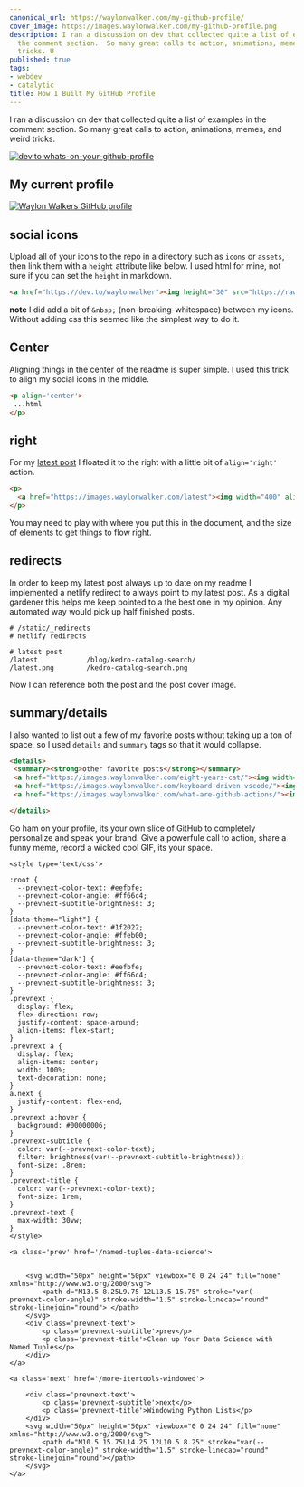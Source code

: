 ```yaml
---
canonical_url: https://waylonwalker.com/my-github-profile/
cover_image: https://images.waylonwalker.com/my-github-profile.png
description: I ran a discussion on dev that collected quite a list of examples in
  the comment section.  So many great calls to action, animations, memes, and weird
  tricks. U
published: true
tags:
- webdev
- catalytic
title: How I Built My GitHub Profile
---
```


I ran a discussion on dev that collected quite a list of examples in the comment section.  So many great calls to action, animations, memes, and weird tricks.

[![dev.to whats-on-your-github-profile](https://images.waylonwalker.com/whats-on-your-github-profile.png)](https://dev.to/waylonwalker/what-s-on-your-github-profile-40p3)


## My current profile

[![Waylon Walkers GitHub profile](https://images.waylonwalker.com/github-profile.png)](https://github.com/waylonwalker/)

## social icons

Upload all of your icons to the repo in a directory such as `icons` or `assets`, then link them with a `height` attribute like below.  I used html for mine, not sure if you can set the `height` in markdown.

``` markdown
<a href="https://dev.to/waylonwalker"><img height="30" src="https://raw.githubusercontent.com/WaylonWalker/WaylonWalker/main/icon/dev.png"></a>&nbsp;&nbsp;
```

**note** I did add a bit of `&nbsp;` (non-breaking-whitespace) between my icons.  Without adding css this seemed like the simplest way to do it.

## Center

Aligning things in the center of the readme is super simple.  I used this trick to align my social icons in the middle.

``` markdown
<p align='center'>
 ...html
</p>

```

## right

For my [latest post](https://waylonwalker.com/latest) I floated it to the right with a little bit of `align='right'` action.

``` markdown
<p>
  <a href="https://images.waylonwalker.com/latest"><img width="400" align='right' src="https://waylonwalker.com/latest.png?raw=true"></a>
</p>
```

You may need to play with where you put this in the document, and the size of elements to get things to flow right.

## redirects

In order to keep my latest post always up to date on my readme I implemented a netlify redirect to always point to my latest post.  As a digital gardener this helps me keep pointed to a the best one in my opinion.  Any automated way would pick up half finished posts.

```
# /static/_redirects
# netlify redirects

# latest post
/latest            /blog/kedro-catalog-search/
/latest.png        /kedro-catalog-search.png
```

Now I can reference both the post and the post cover image.

## summary/details

I also wanted to list out a few of my favorite posts without taking up a ton of space, so I used `details` and `summary` tags so that it would collapse.


``` markdown
<details>
 <summary><strong>other favorite posts</strong></summary>
 <a href="https://images.waylonwalker.com/eight-years-cat/"><img width="400" src="https://waylonwalker.com/eight-years-cat.png?raw=true"></a>
 <a href="https://images.waylonwalker.com/keyboard-driven-vscode/"><img width="400" src="https://waylonwalker.com/alt%20b.png?raw=true"></a>
 <a href="https://images.waylonwalker.com/what-are-github-actions/"><img width="400" src="https://waylonwalker.com/what-are-github-actions.png?raw=true"></a>

</details>
```

Go ham on your profile, its your own slice of GitHub to completely personalize and speak your brand.  Give a powerfule call to action, share a funny meme, record a wicked cool GIF, its your space.
<div class='prevnext'>

    <style type='text/css'>

    :root {
      --prevnext-color-text: #eefbfe;
      --prevnext-color-angle: #ff66c4;
      --prevnext-subtitle-brightness: 3;
    }
    [data-theme="light"] {
      --prevnext-color-text: #1f2022;
      --prevnext-color-angle: #ffeb00;
      --prevnext-subtitle-brightness: 3;
    }
    [data-theme="dark"] {
      --prevnext-color-text: #eefbfe;
      --prevnext-color-angle: #ff66c4;
      --prevnext-subtitle-brightness: 3;
    }
    .prevnext {
      display: flex;
      flex-direction: row;
      justify-content: space-around;
      align-items: flex-start;
    }
    .prevnext a {
      display: flex;
      align-items: center;
      width: 100%;
      text-decoration: none;
    }
    a.next {
      justify-content: flex-end;
    }
    .prevnext a:hover {
      background: #00000006;
    }
    .prevnext-subtitle {
      color: var(--prevnext-color-text);
      filter: brightness(var(--prevnext-subtitle-brightness));
      font-size: .8rem;
    }
    .prevnext-title {
      color: var(--prevnext-color-text);
      font-size: 1rem;
    }
    .prevnext-text {
      max-width: 30vw;
    }
    </style>
    
    <a class='prev' href='/named-tuples-data-science'>
    

        <svg width="50px" height="50px" viewbox="0 0 24 24" fill="none" xmlns="http://www.w3.org/2000/svg">
            <path d="M13.5 8.25L9.75 12L13.5 15.75" stroke="var(--prevnext-color-angle)" stroke-width="1.5" stroke-linecap="round" stroke-linejoin="round"> </path>
        </svg>
        <div class='prevnext-text'>
            <p class='prevnext-subtitle'>prev</p>
            <p class='prevnext-title'>Clean up Your Data Science with Named Tuples</p>
        </div>
    </a>
    
    <a class='next' href='/more-itertools-windowed'>
    
        <div class='prevnext-text'>
            <p class='prevnext-subtitle'>next</p>
            <p class='prevnext-title'>Windowing Python Lists</p>
        </div>
        <svg width="50px" height="50px" viewbox="0 0 24 24" fill="none" xmlns="http://www.w3.org/2000/svg">
            <path d="M10.5 15.75L14.25 12L10.5 8.25" stroke="var(--prevnext-color-angle)" stroke-width="1.5" stroke-linecap="round" stroke-linejoin="round"></path>
        </svg>
    </a>
  </div>